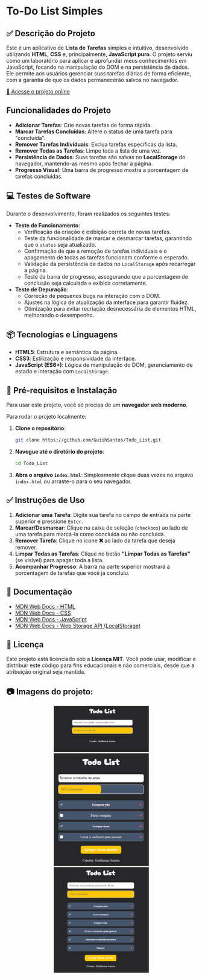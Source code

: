 # To-Do List Simples

## ✅ Descrição do Projeto

Este é um aplicativo de **Lista de Tarefas** simples e intuitivo, desenvolvido utilizando **HTML**, **CSS** e, principalmente, **JavaScript puro**. O projeto serviu como um laboratório para aplicar e aprofundar meus conhecimentos em JavaScript, focando na manipulação do DOM e na persistência de dados. Ele permite aos usuários gerenciar suas tarefas diárias de forma eficiente, com a garantia de que os dados permanecerão salvos no navegador.

<a href=" https://guiihsantos.github.io/Todo_List/" target="_blank">🔗 Acesse o projeto online</a>

## Funcionalidades do Projeto

- **Adicionar Tarefas**: Crie novas tarefas de forma rápida.
- **Marcar Tarefas Concluídas**: Altere o status de uma tarefa para "concluída".
- **Remover Tarefas Individuais**: Exclua tarefas específicas da lista.
- **Remover Todas as Tarefas**: Limpe toda a lista de uma vez.
- **Persistência de Dados**: Suas tarefas são salvas no **LocalStorage** do navegador, mantendo-as mesmo após fechar a página.
- **Progresso Visual**: Uma barra de progresso mostra a porcentagem de tarefas concluídas.

## 💻 Testes de Software

Durante o desenvolvimento, foram realizados os seguintes testes:

- **Teste de Funcionamento**:
  - Verificação da criação e exibição correta de novas tarefas.
  - Teste da funcionalidade de marcar e desmarcar tarefas, garantindo que o `status` seja atualizado.
  - Confirmação de que a remoção de tarefas individuais e o apagamento de todas as tarefas funcionam conforme o esperado.
  - Validação da persistência de dados no `LocalStorage` após recarregar a página.
  - Teste da barra de progresso, assegurando que a porcentagem de conclusão seja calculada e exibida corretamente.
- **Teste de Depuração**:
  - Correção de pequenos bugs na interação com o DOM.
  - Ajustes na lógica de atualização da interface para garantir fluidez.
  - Otimização para evitar recriação desnecessária de elementos HTML, melhorando o desempenho.

## 📦 Tecnologias e Linguagens

- **HTML5**: Estrutura e semântica da página.
- **CSS3**: Estilização e responsividade da interface.
- **JavaScript (ES6+)**: Lógica de manipulação do DOM, gerenciamento de estado e interação com `LocalStorage`.

## 🔨 Pré-requisitos e Instalação

Para usar este projeto, você só precisa de um **navegador web moderno**.

Para rodar o projeto localmente:

1.  **Clone o repositório**:
    ```bash
    git clone https://github.com/GuiihSantos/Todo_List.git
    ```
2.  **Navegue até o diretório do projeto**:
    ```bash
    cd Todo_List
    ```
3.  **Abra o arquivo `index.html`**:
    Simplesmente clique duas vezes no arquivo `index.html` ou arraste-o para o seu navegador.

## ✅ Instruções de Uso

1.  **Adicionar uma Tarefa**: Digite sua tarefa no campo de entrada na parte superior e pressione `Enter`.
2.  **Marcar/Desmarcar**: Clique na caixa de seleção (`checkbox`) ao lado de uma tarefa para marcá-la como concluída ou não concluída.
3.  **Remover Tarefa**: Clique no ícone **❌** ao lado da tarefa que deseja remover.
4.  **Limpar Todas as Tarefas**: Clique no botão **"Limpar Todas as Tarefas"** (se visível) para apagar toda a lista.
5.  **Acompanhar Progresso**: A barra na parte superior mostrará a porcentagem de tarefas que você já concluiu.

## 📄 Documentação

- [MDN Web Docs - HTML](https://developer.mozilla.org/pt-BR/docs/Web/HTML)
- [MDN Web Docs - CSS](https://developer.mozilla.org/pt-BR/docs/Web/CSS)
- [MDN Web Docs - JavaScript](https://developer.mozilla.org/pt-BR/docs/Web/JavaScript)
- [MDN Web Docs - Web Storage API (LocalStorage)](https://developer.mozilla.org/pt-BR/docs/Web/API/Web_Storage_API)

## 🪪 Licença

Este projeto está licenciado sob a **Licença MIT**. Você pode usar, modificar e distribuir este código para fins educacionais e não comerciais, desde que a atribuição original seja mantida.

## 📷 Imagens do projeto:

<div style="display: flex; justify-content: center; " >
  <div  align="center">
    <img src="./img/imagem-1.png" width="50%"; margin="0 10px;">
    <img src="./img/imagem-3.png" width="50%"; margin="0 10px;">
    <img src="./img/imagem-4.png" width="50%"; margin="0 10px;">
  </div>
</div>

